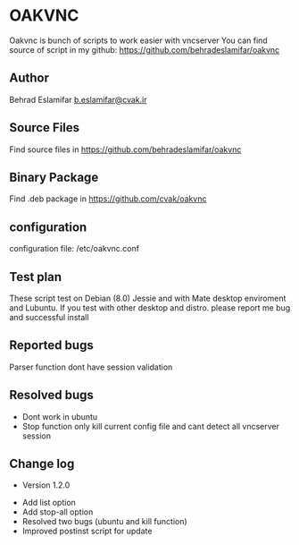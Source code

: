 OAKVNC
===============
Oakvnc is bunch of scripts to work easier with vncserver
You can find source of script in my github: https://github.com/behradeslamifar/oakvnc

Author 
---------------
Behrad Eslamifar <b.eslamifar@cvak.ir>

Source Files
---------------
Find source files in https://github.com/behradeslamifar/oakvnc

Binary Package
---------------
Find .deb package in https://github.com/cvak/oakvnc

configuration
---------------
configuration file: /etc/oakvnc.conf

Test plan
---------------
These script test on Debian (8.0) Jessie and with Mate desktop enviroment and Lubuntu. If you test with other desktop and distro. please report me bug and successful install

Reported bugs
---------------
Parser function dont have session validation

Resolved bugs 
---------------
- Dont work in ubuntu
- Stop function only kill current config file and cant detect all vncserver session

Change log
---------------
* Version 1.2.0
- Add list option
- Add stop-all option
- Resolved two bugs (ubuntu and kill function)
- Improved postinst script for update

